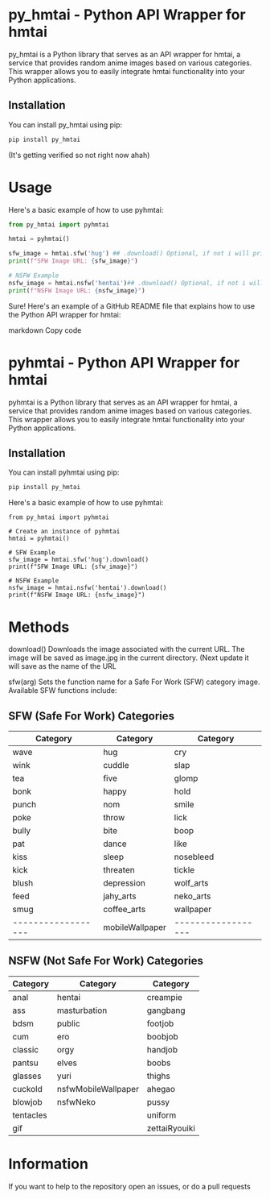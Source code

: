 # py_hmtai - Python API Wrapper for hmtai

py_hmtai is a Python library that serves as an API wrapper for hmtai, a service that provides random anime images based on various categories. This wrapper allows you to easily integrate hmtai functionality into your Python applications.

## Installation

You can install py_hmtai using pip:

```py
pip install py_hmtai
```
(It's getting verified so not right now ahah)

# Usage
Here's a basic example of how to use pyhmtai:

```py
from py_hmtai import pyhmtai

hmtai = pyhmtai()

sfw_image = hmtai.sfw('hug') ## .download() Optional, if not i will print only the URL
print(f"SFW Image URL: {sfw_image}")

# NSFW Example
nsfw_image = hmtai.nsfw('hentai')## .download() Optional, if not i will print only the URL
print(f"NSFW Image URL: {nsfw_image}")

```


Sure! Here's an example of a GitHub README file that explains how to use the Python API wrapper for hmtai:

markdown
Copy code
# pyhmtai - Python API Wrapper for hmtai

pyhmtai is a Python library that serves as an API wrapper for hmtai, a service that provides random anime images based on various categories. This wrapper allows you to easily integrate hmtai functionality into your Python applications.

## Installation

You can install pyhmtai using pip:

```bash
pip install py_hmtai
```
Here's a basic example of how to use pyhmtai:
```
from py_hmtai import pyhmtai

# Create an instance of pyhmtai
hmtai = pyhmtai()

# SFW Example
sfw_image = hmtai.sfw('hug').download()
print(f"SFW Image URL: {sfw_image}")

# NSFW Example
nsfw_image = hmtai.nsfw('hentai').download()
print(f"NSFW Image URL: {nsfw_image}")
```
# Methods
download()
Downloads the image associated with the current URL. The image will be saved as image.jpg in the current directory. (Next update it will save as the name of the URL

sfw(arg)
Sets the function name for a Safe For Work (SFW) category image. Available SFW functions include:


## SFW (Safe For Work) Categories

| Category         | Category         | Category         |
|------------------|------------------|------------------|
| wave             | hug              | cry              |
| wink             | cuddle           | slap             |
| tea              | five             | glomp            |
| bonk             | happy            | hold             |
| punch            | nom              | smile            |
| poke             | throw            | lick             |
| bully            | bite             | boop             |
| pat              | dance            | like             |
| kiss             | sleep            | nosebleed        |
| kick             | threaten         | tickle           |
| blush            | depression       | wolf_arts        |
| feed             | jahy_arts        | neko_arts        |
| smug             | coffee_arts      | wallpaper        |
|------------------| mobileWallpaper  |------------------|

## NSFW (Not Safe For Work) Categories

| Category         | Category         | Category         |
|------------------|------------------|------------------|
| anal             | hentai           | creampie         |
| ass              | masturbation     | gangbang         |
| bdsm             | public           | footjob          |
| cum              | ero              | boobjob          |
| classic          | orgy             | handjob          |
| pantsu           | elves            | boobs            |
| glasses          | yuri             | thighs           |
| cuckold          | nsfwMobileWallpaper                 | ahegao           |
| blowjob          | nsfwNeko                 | pussy            |
| tentacles        |                  | uniform          |
| gif              |                  | zettaiRyouiki    |

# Information

If you want to help to the repository open an issues, or do a pull requests 
